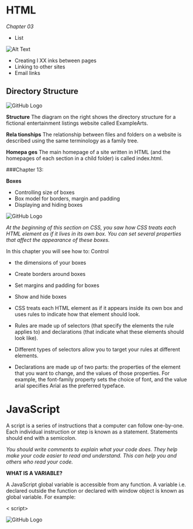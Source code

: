 # HTML

 *Chapter 03* 
 - List

![Alt Text](https://744025.smushcdn.com/1245953/wp-content/uploads/2020/02/HTML-LISTS.jpg?lossy=1&strip=1&webp=1)

* Creating l XX inks between pages
* Linking to other sites
* Email links

## Directory Structure

![GitHub Logo](https://i.ytimg.com/vi/5Snq7Z49b4c/maxresdefault.jpg)


**Structure**
The diagram on the right shows
the directory structure for a
fictional entertainment listings
website called ExampleArts.

**Rela tionships**
The relationship between
files and folders on a website
is described using the same
terminology as a family tree.

**Homepa ges**
The main homepage of a site
written in HTML (and the
homepages of each section in a
child folder) is called index.html.

###Chapter 13:

 **Boxes**

* Controlling size of boxes
* Box model for borders, margin and padding
* Displaying and hiding boxes


![GitHub Logo](https://0.s3.envato.com/files/85997589/preview.jpg)

*At the beginning of this section on CSS,
you saw how CSS treats each HTML
element as if it lives in its own box.
You can set several properties that affect the appearance of
these boxes.*

 In this chapter you will see how to:
Control 
* the dimensions of your boxes
* Create borders around boxes
* Set margins and padding for boxes
* Show and hide boxes

* CSS treats each HTML element as if it appears inside
its own box and uses rules to indicate how that
element should look.

* Rules are made up of selectors (that specify the
elements the rule applies to) and declarations (that
indicate what these elements should look like).

* Different types of selectors allow you to target your rules at different elements.

* Declarations are made up of two parts: the properties
of the element that you want to change, and the values
of those properties. For example, the font-family
property sets the choice of font, and the value arial
specifies Arial as the preferred typeface.



 # JavaScript

 A script is a series of instructions that a computer can follow one-by-one.
Each individual instruction or step is known as a statement.
Statements should end with a semicolon. 


*You should write comments to explain what your code does.
They help make your code easier to read and understand.
This can help you and others who read your code.*

**WHAT IS A VARIABLE?**

A JavaScript global variable is accessible from any function. A variable i.e. declared outside the function or declared with window object is known as global variable. For example: 

 < script>

 ![GitHub Logo](https://cdn.mos.cms.futurecdn.net/EzgdmaCQuT84bgDL4fhXZS.jpg)